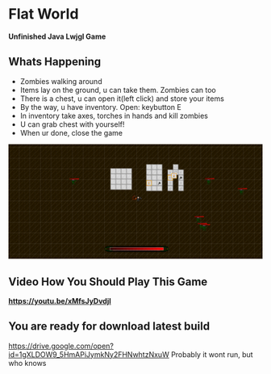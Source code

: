 # Flat World
 __Unfinished Java Lwjgl Game__
 
 ## Whats Happening
 - Zombies walking around
 - Items lay on the ground, u can take them. Zombies can too
 - There is a chest, u can open it(left click) and store your items
 - By the way, u have inventory. Open: keybutton E
 - In inventory take axes, torches in hands and kill zombies
 - U can grab chest with yourself!
 - When ur done, close the game
 
 ![GameView](readmepics/PicFW.png)
 
 ## Video How You Should Play This Game
 __https://youtu.be/xMfsJyDvdjI__
 
 ## You are ready for download latest build
 https://drive.google.com/open?id=1gXLDOW9_5HmAPiJymkNy2FHNwhtzNxuW
 Probably it wont run, but who knows
